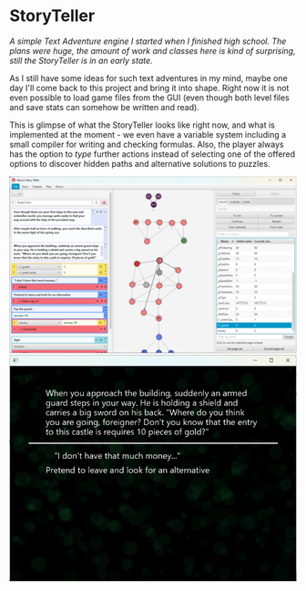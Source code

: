 # StoryTeller

_A simple Text Adventure engine I started when I finished high school. The plans were huge, the amount of work and classes here is kind of surprising, still the StoryTeller is in an early state._

As I still have some ideas for such text adventures in my mind, maybe one day I'll come back to this project and bring it into shape. Right now it is not even possible to load game files from the GUI (even though both level files and save stats can somehow be written and read). 

This is glimpse of what the StoryTeller looks like right now, and what is implemented at the moment - we even have a variable system including a small compiler for writing and checking formulas. Also, the player always has the option to *type* further actions instead of selecting one of the offered options to discover hidden paths and alternative solutions to puzzles. 

![](./screenshotEditor.png)
![](./screenshotPlayer.png)